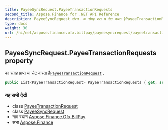 ```yaml
---
title: PayeeSyncRequest.PayeeTransactionRequests
second_title: Aspose.Finance for .NET API Reference
description: PayeeSyncRequest संपत्त. क संग्रह प्रप्त य सेट करत हैPayeeTransactionRequest .
type: docs
weight: 30
url: /hi/net/aspose.finance.ofx.billpay/payeesyncrequest/payeetransactionrequests/
---
```

## PayeeSyncRequest.PayeeTransactionRequests property

का संग्रह प्राप्त या सेट करता है[`PayeeTransactionRequest`](../../payeetransactionrequest/) .

```csharp
public List<PayeeTransactionRequest> PayeeTransactionRequests { get; set; }
```

### यह सभी देखें

* class [PayeeTransactionRequest](../../payeetransactionrequest/)
* class [PayeeSyncRequest](../)
* नाम स्थान [Aspose.Finance.Ofx.BillPay](../../payeesyncrequest/)
* सभा [Aspose.Finance](../../../)


